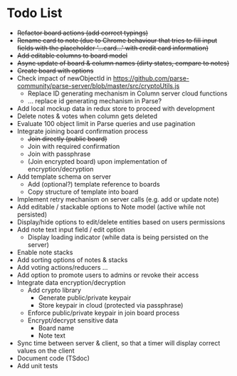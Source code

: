 # Todo List

* ~~Refactor board actions (add correct typings)~~
* ~~Rename card to note (due to Chrome behaviour that tries to fill input fields with the placeholder '...card...' with
  credit card information)~~
* ~~Add editable columns to board model~~
* ~~Async update of board & column names (dirty states, compare to notes)~~
* ~~Create board with options~~
* Check impact of newObjectId in https://github.com/parse-community/parse-server/blob/master/src/cryptoUtils.js
    * Replace ID generating mechanism in Column server cloud functions
    * ... replace id generating mechanism in Parse?
* Add local mockup data in redux store to proceed with development
* Delete notes & votes when column gets deleted
* Evaluate 100 object limit in Parse queries and use pagination
* Integrate joining board confirmation process
    * ~~Join directly (public board)~~
    * Join with required confirmation
    * Join with passphrase
    * (Join encrypted board) upon implementation of encryption/decryption
* Add template schema on server
    * Add (optional?) template reference to boards
    * Copy structure of template into board
* Implement retry mechanism on server calls (e.g. add or update note)
* Add editable / stackable options to Note model (active while not persisted)
* Display/hide options to edit/delete entities based on users permissions
* Add note text input field / edit option
    * Display loading indicator (while data is being persisted on the server)
* Enable note stacks
* Add sorting options of notes & stacks
* Add voting actions/reducers ...
* Add option to promote users to admins or revoke their access
* Integrate data encryption/decryption
    * Add crypto library
        * Generate public/private keypair
        * Store keypair in cloud (protected via passphrase)
    * Enforce public/private keypair in join board process
    * Encrypt/decrypt sensitive data
        * Board name
        * Note text
* Sync time between server & client, so that a timer will display correct
  values on the client
* Document code (TSdoc)
* Add unit tests

    
